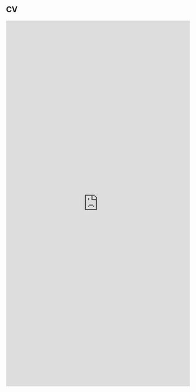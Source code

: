 ## CV

<embed src="https://mkiravn.github.io/CV 2024.pdf" type="application/pdf" width="100%" height="1000px"/>
